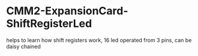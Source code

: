 # CMM2-ExpansionCard-ShiftRegisterLed
 helps to learn how shift registers work, 16 led operated from 3 pins, can be daisy chained
